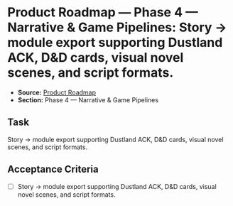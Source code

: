 # Product Roadmap — Phase 4 — Narrative & Game Pipelines: Story → module export supporting Dustland ACK, D&D cards, visual novel scenes, and script formats.

- **Source:** [Product Roadmap](docs/product-roadmap.md)
- **Section:** Phase 4 — Narrative & Game Pipelines

## Task
Story → module export supporting Dustland ACK, D&D cards, visual novel scenes, and script formats.

## Acceptance Criteria
- [ ] Story → module export supporting Dustland ACK, D&D cards, visual novel scenes, and script formats.
